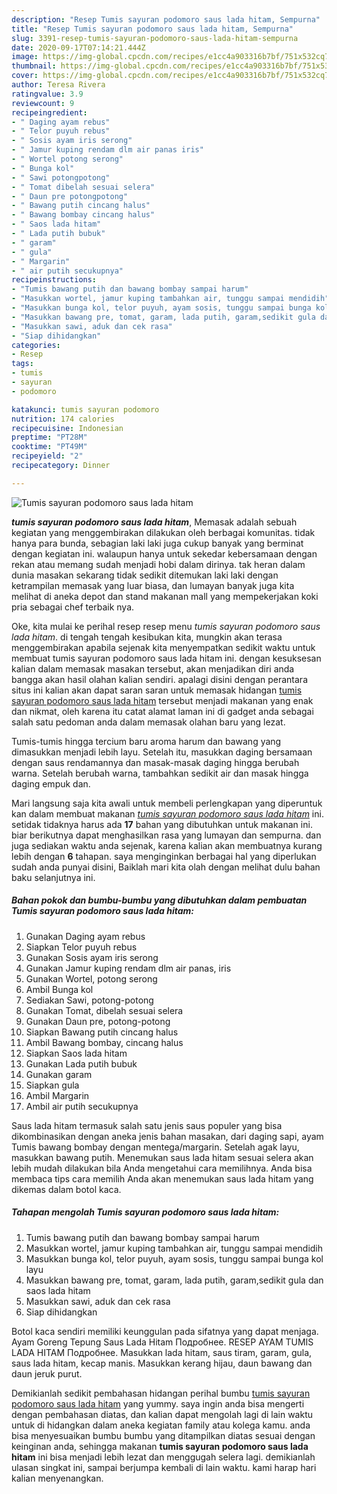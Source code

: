 ```yaml
---
description: "Resep Tumis sayuran podomoro saus lada hitam, Sempurna"
title: "Resep Tumis sayuran podomoro saus lada hitam, Sempurna"
slug: 3391-resep-tumis-sayuran-podomoro-saus-lada-hitam-sempurna
date: 2020-09-17T07:14:21.444Z
image: https://img-global.cpcdn.com/recipes/e1cc4a903316b7bf/751x532cq70/tumis-sayuran-podomoro-saus-lada-hitam-foto-resep-utama.jpg
thumbnail: https://img-global.cpcdn.com/recipes/e1cc4a903316b7bf/751x532cq70/tumis-sayuran-podomoro-saus-lada-hitam-foto-resep-utama.jpg
cover: https://img-global.cpcdn.com/recipes/e1cc4a903316b7bf/751x532cq70/tumis-sayuran-podomoro-saus-lada-hitam-foto-resep-utama.jpg
author: Teresa Rivera
ratingvalue: 3.9
reviewcount: 9
recipeingredient:
- " Daging ayam rebus"
- " Telor puyuh rebus"
- " Sosis ayam iris serong"
- " Jamur kuping rendam dlm air panas iris"
- " Wortel potong serong"
- " Bunga kol"
- " Sawi potongpotong"
- " Tomat dibelah sesuai selera"
- " Daun pre potongpotong"
- " Bawang putih cincang halus"
- " Bawang bombay cincang halus"
- " Saos lada hitam"
- " Lada putih bubuk"
- " garam"
- " gula"
- " Margarin"
- " air putih secukupnya"
recipeinstructions:
- "Tumis bawang putih dan bawang bombay sampai harum"
- "Masukkan wortel, jamur kuping tambahkan air, tunggu sampai mendidih"
- "Masukkan bunga kol, telor puyuh, ayam sosis, tunggu sampai bunga kol layu"
- "Masukkan bawang pre, tomat, garam, lada putih, garam,sedikit gula dan saos lada hitam"
- "Masukkan sawi, aduk dan cek rasa"
- "Siap dihidangkan"
categories:
- Resep
tags:
- tumis
- sayuran
- podomoro

katakunci: tumis sayuran podomoro 
nutrition: 174 calories
recipecuisine: Indonesian
preptime: "PT28M"
cooktime: "PT49M"
recipeyield: "2"
recipecategory: Dinner

---
```



![Tumis sayuran podomoro saus lada hitam](https://img-global.cpcdn.com/recipes/e1cc4a903316b7bf/751x532cq70/tumis-sayuran-podomoro-saus-lada-hitam-foto-resep-utama.jpg)

<b><i>tumis sayuran podomoro saus lada hitam</i></b>, Memasak adalah sebuah kegiatan yang menggembirakan dilakukan oleh berbagai komunitas. tidak hanya para bunda, sebagian laki laki juga cukup banyak yang berminat dengan kegiatan ini. walaupun hanya untuk sekedar kebersamaan dengan rekan atau memang sudah menjadi hobi dalam dirinya. tak heran dalam dunia masakan sekarang tidak sedikit ditemukan laki laki dengan ketrampilan memasak yang luar biasa, dan lumayan banyak juga kita melihat di aneka depot dan stand makanan mall yang mempekerjakan koki pria sebagai chef terbaik nya.

Oke, kita mulai ke perihal resep resep menu <i>tumis sayuran podomoro saus lada hitam</i>. di tengah tengah kesibukan kita, mungkin akan terasa menggembirakan apabila sejenak kita menyempatkan sedikit waktu untuk membuat tumis sayuran podomoro saus lada hitam ini. dengan kesuksesan kalian dalam memasak masakan tersebut, akan menjadikan diri anda bangga akan hasil olahan kalian sendiri. apalagi disini dengan perantara situs ini kalian akan dapat saran saran untuk memasak hidangan <u>tumis sayuran podomoro saus lada hitam</u> tersebut menjadi makanan yang enak dan nikmat, oleh karena itu catat alamat laman ini di gadget anda sebagai salah satu pedoman anda dalam memasak olahan baru yang lezat.

Tumis-tumis hingga tercium baru aroma harum dan bawang yang dimasukkan menjadi lebih layu. Setelah itu, masukkan daging bersamaan dengan saus rendamannya dan masak-masak daging hingga berubah warna. Setelah berubah warna, tambahkan sedikit air dan masak hingga daging empuk dan.


Mari langsung saja kita awali untuk membeli perlengkapan yang diperuntuk kan dalam membuat makanan <u><i>tumis sayuran podomoro saus lada hitam</i></u> ini. setidak tidaknya harus ada <b>17</b> bahan yang dibutuhkan untuk makanan ini. biar berikutnya dapat menghasilkan rasa yang lumayan dan sempurna. dan juga sediakan waktu anda sejenak, karena kalian akan membuatnya kurang lebih dengan <b>6</b> tahapan. saya menginginkan berbagai hal yang diperlukan sudah anda punyai disini, Baiklah mari kita olah dengan melihat dulu bahan baku selanjutnya ini.

<!--inarticleads1-->

##### Bahan pokok dan bumbu-bumbu yang dibutuhkan dalam pembuatan Tumis sayuran podomoro saus lada hitam:

1. Gunakan  Daging ayam rebus
1. Siapkan  Telor puyuh rebus
1. Gunakan  Sosis ayam iris serong
1. Gunakan  Jamur kuping rendam dlm air panas, iris
1. Gunakan  Wortel, potong serong
1. Ambil  Bunga kol
1. Sediakan  Sawi, potong-potong
1. Gunakan  Tomat, dibelah sesuai selera
1. Gunakan  Daun pre, potong-potong
1. Siapkan  Bawang putih cincang halus
1. Ambil  Bawang bombay, cincang halus
1. Siapkan  Saos lada hitam
1. Gunakan  Lada putih bubuk
1. Gunakan  garam
1. Siapkan  gula
1. Ambil  Margarin
1. Ambil  air putih secukupnya


Saus lada hitam termasuk salah satu jenis saus populer yang bisa dikombinasikan dengan aneka jenis bahan masakan, dari daging sapi, ayam Tumis bawang bombay dengan mentega/margarin. Setelah agak layu, masukkan bawang putih. Menemukan saus lada hitam sesuai selera akan lebih mudah dilakukan bila Anda mengetahui cara memilihnya. Anda bisa membaca tips cara memilih Anda akan menemukan saus lada hitam yang dikemas dalam botol kaca. 

<!--inarticleads2-->

##### Tahapan mengolah Tumis sayuran podomoro saus lada hitam:

1. Tumis bawang putih dan bawang bombay sampai harum
1. Masukkan wortel, jamur kuping tambahkan air, tunggu sampai mendidih
1. Masukkan bunga kol, telor puyuh, ayam sosis, tunggu sampai bunga kol layu
1. Masukkan bawang pre, tomat, garam, lada putih, garam,sedikit gula dan saos lada hitam
1. Masukkan sawi, aduk dan cek rasa
1. Siap dihidangkan


Botol kaca sendiri memiliki keunggulan pada sifatnya yang dapat menjaga. Ayam Goreng Tepung Saus Lada Hitam Подробнее. RESEP AYAM TUMIS LADA HITAM Подробнее. Masukkan lada hitam, saus tiram, garam, gula, saus lada hitam, kecap manis. Masukkan kerang hijau, daun bawang dan daun jeruk purut. 

Demikianlah sedikit pembahasan hidangan perihal bumbu <u>tumis sayuran podomoro saus lada hitam</u> yang yummy. saya ingin anda bisa mengerti dengan pembahasan diatas, dan kalian dapat mengolah lagi di lain waktu untuk di hidangkan dalam aneka kegiatan family atau kolega kamu. anda bisa menyesuaikan bumbu bumbu yang ditampilkan diatas sesuai dengan keinginan anda, sehingga makanan <b>tumis sayuran podomoro saus lada hitam</b> ini bisa menjadi lebih lezat dan menggugah selera lagi. demikianlah ulasan singkat ini, sampai berjumpa kembali di lain waktu. kami harap hari kalian menyenangkan.
